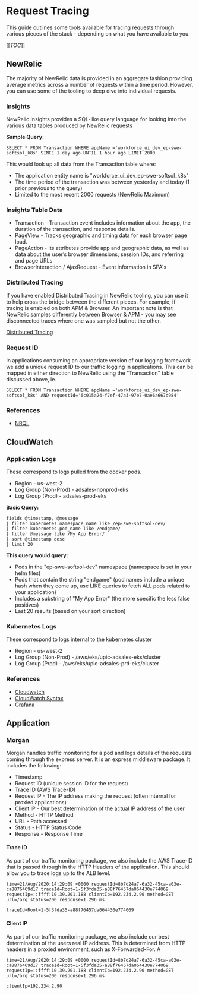 # Request Tracing

This guide outlines some tools available for tracing requests through various pieces of the stack - depending on what you have available to you.

[[_TOC_]]

## NewRelic

The majority of NewRelic data is provided in an aggregate fashion providing average metrics across a number of requests within a time period. However, you can use some of the tooling to deep dive into individual requests.

### Insights

NewRelic Insights provides a SQL-like query language for looking into the various data tables produced by NewRelic requests

**Sample Query:**

```
SELECT * FROM Transaction WHERE appName ='workforce_ui_dev_ep-swe-softsol_k8s' SINCE 1 day ago UNTIL 1 hour ago LIMIT 2000
```

This would look up all data from the Transaction table where:

- The application entity name is "workforce_ui_dev_ep-swe-softsol_k8s"
- The time period of the transaction was between yesterday and today (1 prior previous to the query)
- Limited to the most recent 2000 requests (NewRelic Maximum)

### Insights Table Data

- Transaction - Transaction event includes information about the app, the duration of the transaction, and response details.
- PageView - Tracks geographic and timing data for each browser page load.
- PageAction - Its attributes provide app and geographic data, as well as data about the user’s browser dimensions, session IDs, and referring and page URLs
- BrowserInteraction / AjaxRequest - Event information in SPA's

### Distributed Tracing

If you have enabled Distributed Tracing in NewRelic tooling, you can use it to help cross the bridge between the different pieces. For example, if tracing is enabled on both APM & Browser. An important note is that NewRelic samples differently between Browser & APM - you may see disconnected traces where one was sampled but not the other.

[Distributed Tracing](https://one.newrelic.com/launcher/distributed-tracing-nerdlets.distributed-tracing)

### Request ID

In applications consuming an appropriate version of our logging framework we add a unique request ID to our traffic logging in applications. This can be mapped in either direction to NewRelic using the "Transaction" table discussed above, ie.

```
SELECT * FROM Transaction WHERE appName ='workforce_ui_dev_ep-swe-softsol_k8s' AND requestId='6c015a24-f7ef-47a3-97e7-0ae6a667d984'
```

### References

- [NRQL](https://docs.newrelic.com/docs/query-your-data/nrql-new-relic-query-language/get-started/nrql-syntax-clauses-functions)

## CloudWatch

### Application Logs

These correspond to logs pulled from the docker pods.

- Region - us-west-2
- Log Group (Non-Prod) - adsales-nonprod-eks
- Log Group (Prod) - adsales-prod-eks

**Basic Query:**

```
fields @timestamp, @message
| filter kubernetes.namespace_name like /ep-swe-softsol-dev/
| filter kubernetes.pod_name like /endgame/
| filter @message like /My App Error/
| sort @timestamp desc
| limit 20

```

**This query would query:**

- Pods in the "ep-swe-softsol-dev" namespace (namespace is set in your helm files)
- Pods that contain the string "endgame" (pod names include a unique hash when they come up, use LIKE queries to fetch ALL pods related to your application)
- Includes a substring of "My App Error" (the more specific the less false positives)
- Last 20 results (based on your sort direction)


### Kubernetes Logs

These correspond to logs internal to the kubernetes cluster

- Region - us-west-2
- Log Group (Non-Prod) - /aws/eks/upic-adsales-eks/cluster
- Log Group (Prod) - /aws/eks/upic-adsales-prd-eks/cluster

### References

- [Cloudwatch](https://us-west-2.console.aws.amazon.com/cloudwatch/home?region=us-west-2#)
- [CloudWatch Syntax](https://docs.aws.amazon.com/AmazonCloudWatch/latest/logs/CWL_QuerySyntax.html)
- [Grafana](https://grafana.dtci.technology/)

## Application

### Morgan

Morgan handles traffic monitoring for a pod and logs details of the requests coming through the express server. It is an express middleware package. It includes the following:

- Timestamp
- Request ID (unique session ID for the request)
- Trace ID (AWS Trace-ID)
- Request IP - The IP address making the request (often internal for proxied applications)
- Client IP - Our best determination of the actual IP address of the user
- Method - HTTP Method
- URL - Path accessed
- Status - HTTP Status Code
- Response - Response Time

#### Trace ID

As part of our traffic monitoring package, we also include the AWS Trace-ID that is passed through in the HTTP Headers of the application. This should allow you to trace logs up to the ALB level.

```
time=21/Aug/2020:14:29:09 +0000 requestId=8b7d24a7-6a32-45ca-a03e-ca8876469d17 traceId=Root=1-5f3fda35-a88f76457da064430e774069 requestIp=::ffff:10.39.201.188 clientIp=192.234.2.90 method=GET url=/org status=200 response=1.296 ms
```

```traceId=Root=1-5f3fda35-a88f76457da064430e774069```

#### Client IP

As part of our traffic monitoring package, we also include our best determination of the users real IP address. This is determined from HTTP headers in a proxied environment, such as X-Forwarded-For. A

```
time=21/Aug/2020:14:29:09 +0000 requestId=8b7d24a7-6a32-45ca-a03e-ca8876469d17 traceId=Root=1-5f3fda35-a88f76457da064430e774069 requestIp=::ffff:10.39.201.188 clientIp=192.234.2.90 method=GET url=/org status=200 response=1.296 ms
```

```clientIp=192.234.2.90```



